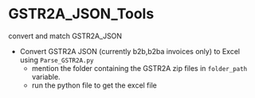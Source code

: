 # GSTR2A_JSON_Tools
convert and match GSTR2A_JSON


 - Convert GSTR2A JSON (currently b2b,b2ba invoices only) to Excel using `Parse_GSTR2A.py`
    - mention the folder containing the GSTR2A zip files in `folder_path` variable.
    - run the python file to get the excel file

